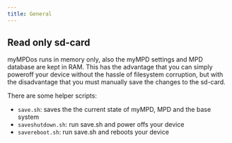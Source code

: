 ```yaml
---
title: General
---
```


## Read only sd-card

myMPDos runs in memory only, also the myMPD settings and MPD database are kept in RAM. This has the advantage that you can simply poweroff your device without the hassle of filesystem corruption, but with the disadvantage that you must manually save the changes to the sd-card.

There are some helper scripts:

- `save.sh`: saves the the current state of myMPD, MPD and the base system
- `saveshutdown.sh`: run save.sh and power offs your device
- `savereboot.sh`: run save.sh and reboots your device
